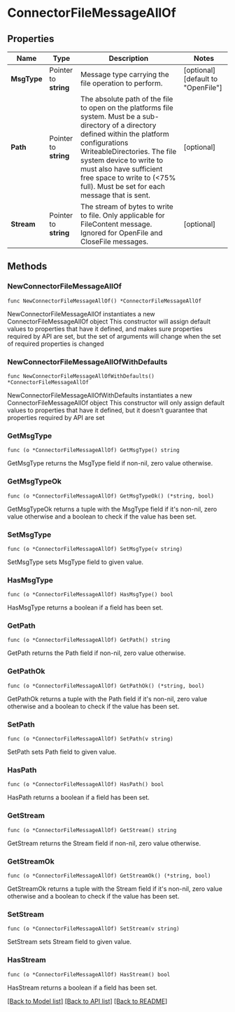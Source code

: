 # ConnectorFileMessageAllOf

## Properties

Name | Type | Description | Notes
------------ | ------------- | ------------- | -------------
**MsgType** | Pointer to **string** | Message type carrying the file operation to perform. | [optional] [default to "OpenFile"]
**Path** | Pointer to **string** | The absolute path of the file to open on the platforms file system. Must be a sub-directory of a directory defined within the platform configurations WriteableDirectories. The file system device to write to must also have sufficient free space to write to (&lt;75% full). Must be set for each message that is sent. | [optional] 
**Stream** | Pointer to **string** | The stream of bytes to write to file. Only applicable for FileContent message. Ignored for OpenFile and CloseFile messages. | [optional] 

## Methods

### NewConnectorFileMessageAllOf

`func NewConnectorFileMessageAllOf() *ConnectorFileMessageAllOf`

NewConnectorFileMessageAllOf instantiates a new ConnectorFileMessageAllOf object
This constructor will assign default values to properties that have it defined,
and makes sure properties required by API are set, but the set of arguments
will change when the set of required properties is changed

### NewConnectorFileMessageAllOfWithDefaults

`func NewConnectorFileMessageAllOfWithDefaults() *ConnectorFileMessageAllOf`

NewConnectorFileMessageAllOfWithDefaults instantiates a new ConnectorFileMessageAllOf object
This constructor will only assign default values to properties that have it defined,
but it doesn't guarantee that properties required by API are set

### GetMsgType

`func (o *ConnectorFileMessageAllOf) GetMsgType() string`

GetMsgType returns the MsgType field if non-nil, zero value otherwise.

### GetMsgTypeOk

`func (o *ConnectorFileMessageAllOf) GetMsgTypeOk() (*string, bool)`

GetMsgTypeOk returns a tuple with the MsgType field if it's non-nil, zero value otherwise
and a boolean to check if the value has been set.

### SetMsgType

`func (o *ConnectorFileMessageAllOf) SetMsgType(v string)`

SetMsgType sets MsgType field to given value.

### HasMsgType

`func (o *ConnectorFileMessageAllOf) HasMsgType() bool`

HasMsgType returns a boolean if a field has been set.

### GetPath

`func (o *ConnectorFileMessageAllOf) GetPath() string`

GetPath returns the Path field if non-nil, zero value otherwise.

### GetPathOk

`func (o *ConnectorFileMessageAllOf) GetPathOk() (*string, bool)`

GetPathOk returns a tuple with the Path field if it's non-nil, zero value otherwise
and a boolean to check if the value has been set.

### SetPath

`func (o *ConnectorFileMessageAllOf) SetPath(v string)`

SetPath sets Path field to given value.

### HasPath

`func (o *ConnectorFileMessageAllOf) HasPath() bool`

HasPath returns a boolean if a field has been set.

### GetStream

`func (o *ConnectorFileMessageAllOf) GetStream() string`

GetStream returns the Stream field if non-nil, zero value otherwise.

### GetStreamOk

`func (o *ConnectorFileMessageAllOf) GetStreamOk() (*string, bool)`

GetStreamOk returns a tuple with the Stream field if it's non-nil, zero value otherwise
and a boolean to check if the value has been set.

### SetStream

`func (o *ConnectorFileMessageAllOf) SetStream(v string)`

SetStream sets Stream field to given value.

### HasStream

`func (o *ConnectorFileMessageAllOf) HasStream() bool`

HasStream returns a boolean if a field has been set.


[[Back to Model list]](../README.md#documentation-for-models) [[Back to API list]](../README.md#documentation-for-api-endpoints) [[Back to README]](../README.md)


